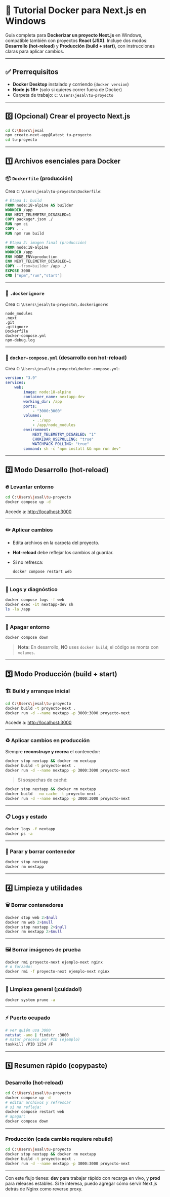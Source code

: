 # 🚀 Tutorial Docker para Next.js en Windows

Guía completa para **Dockerizar un proyecto Next.js** en Windows, compatible también con proyectos **React (JSX)**. Incluye dos modos: **Desarrollo (hot-reload)** y **Producción (build + start)**, con instrucciones claras para aplicar cambios.

---

## ✅ Prerrequisitos

- **Docker Desktop** instalado y corriendo (`docker version`)
- **Node.js 18+** (solo si quieres correr fuera de Docker)
- Carpeta de trabajo: `C:\Users\jesal\tu-proyecto`

---

## 0️⃣ (Opcional) Crear el proyecto Next.js

```bash
cd C:\Users\jesal
npx create-next-app@latest tu-proyecto
cd tu-proyecto
```

---

## 1️⃣ Archivos esenciales para Docker

### 📦 `Dockerfile` (producción)

Crea `C:\Users\jesal\tu-proyecto\Dockerfile`:

```dockerfile
# Etapa 1: build
FROM node:18-alpine AS builder
WORKDIR /app
ENV NEXT_TELEMETRY_DISABLED=1
COPY package*.json ./
RUN npm ci
COPY . .
RUN npm run build

# Etapa 2: imagen final (producción)
FROM node:18-alpine
WORKDIR /app
ENV NODE_ENV=production
ENV NEXT_TELEMETRY_DISABLED=1
COPY --from=builder /app ./
EXPOSE 3000
CMD ["npm","run","start"]
```

---

### 🛑 `.dockerignore`

Crea `C:\Users\jesal\tu-proyecto\.dockerignore`:

```
node_modules
.next
.git
.gitignore
Dockerfile
docker-compose.yml
npm-debug.log
```

---

### 🐳 `docker-compose.yml` (desarrollo con hot-reload)

Crea `C:\Users\jesal\tu-proyecto\docker-compose.yml`:

```yaml
version: "3.9"
services:
    web:
        image: node:18-alpine
        container_name: nextapp-dev
        working_dir: /app
        ports:
            - "3000:3000"
        volumes:
            - .:/app
            - /app/node_modules
        environment:
            NEXT_TELEMETRY_DISABLED: "1"
            CHOKIDAR_USEPOLLING: "true"
            WATCHPACK_POLLING: "true"
        command: sh -c "npm install && npm run dev"
```

---

## 2️⃣ Modo Desarrollo (hot-reload)

### 🔥 Levantar entorno

```bash
cd C:\Users\jesal\tu-proyecto
docker compose up -d
```
Accede a: [http://localhost:3000](http://localhost:3000)

---

### ✏️ Aplicar cambios

- Edita archivos en la carpeta del proyecto.
- **Hot-reload** debe reflejar los cambios al guardar.
- Si no refresca:

    ```bash
    docker compose restart web
    ```

---

### 📝 Logs y diagnóstico

```bash
docker compose logs -f web
docker exec -it nextapp-dev sh
ls -la /app
```

---

### 🛑 Apagar entorno

```bash
docker compose down
```

> **Nota:** En desarrollo, **NO** uses `docker build`; el código se monta con `volumes`.

---

## 3️⃣ Modo Producción (build + start)

### 🏗️ Build y arranque inicial

```bash
cd C:\Users\jesal\tu-proyecto
docker build -t proyecto-next .
docker run -d --name nextapp -p 3000:3000 proyecto-next
```
Accede a: [http://localhost:3000](http://localhost:3000)

---

### ♻️ Aplicar cambios en producción

Siempre **reconstruye y recrea** el contenedor:

```bash
docker stop nextapp && docker rm nextapp
docker build -t proyecto-next .
docker run -d --name nextapp -p 3000:3000 proyecto-next
```

> Si sospechas de caché:

```bash
docker stop nextapp && docker rm nextapp
docker build --no-cache -t proyecto-next .
docker run -d --name nextapp -p 3000:3000 proyecto-next
```

---

### 📋 Logs y estado

```bash
docker logs -f nextapp
docker ps -a
```

---

### 🧹 Parar y borrar contenedor

```bash
docker stop nextapp
docker rm nextapp
```

---

## 4️⃣ Limpieza y utilidades

### 🗑️ Borrar contenedores

```bash
docker stop web 2>$null
docker rm web 2>$null
docker stop nextapp 2>$null
docker rm nextapp 2>$null
```

---

### 🖼️ Borrar imágenes de prueba

```bash
docker rmi proyecto-next ejemplo-next nginx
# o forzado:
docker rmi -f proyecto-next ejemplo-next nginx
```

---

### 🧹 Limpieza general (¡cuidado!)

```bash
docker system prune -a
```

---

### ⚡ Puerto ocupado

```bash
# ver quién usa 3000
netstat -ano | findstr :3000
# matar proceso por PID (ejemplo)
taskkill /PID 1234 /F
```

---

## 5️⃣ Resumen rápido (copypaste)

### Desarrollo (hot-reload)

```bash
cd C:\Users\jesal\tu-proyecto
docker compose up -d
# editar archivos y refrescar
# si no refleja:
docker compose restart web
# apagar:
docker compose down
```

---

### Producción (cada cambio requiere rebuild)

```bash
cd C:\Users\jesal\tu-proyecto
docker stop nextapp && docker rm nextapp
docker build -t proyecto-next .
docker run -d --name nextapp -p 3000:3000 proyecto-next
```

---

Con este flujo tienes: **dev** para trabajar rápido con recarga en vivo, y **prod** para releases estables. Si te interesa, puedo agregar cómo servir Next.js detrás de Nginx como reverse proxy.

